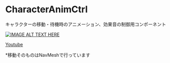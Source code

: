 # CharacterAnimCtrl
キャラクターの移動・待機時のアニメーション、効果音の制御用コンポーネント

[![IMAGE ALT TEXT HERE](http://img.youtube.com/vi/Qmo5yu-XrLQ/0.jpg)](http://www.youtube.com/watch?v=Qmo5yu-XrLQ)

[Youtube](https://www.youtube.com/watch?v=Qmo5yu-XrLQ)

*移動そのものはNavMeshで行っています
